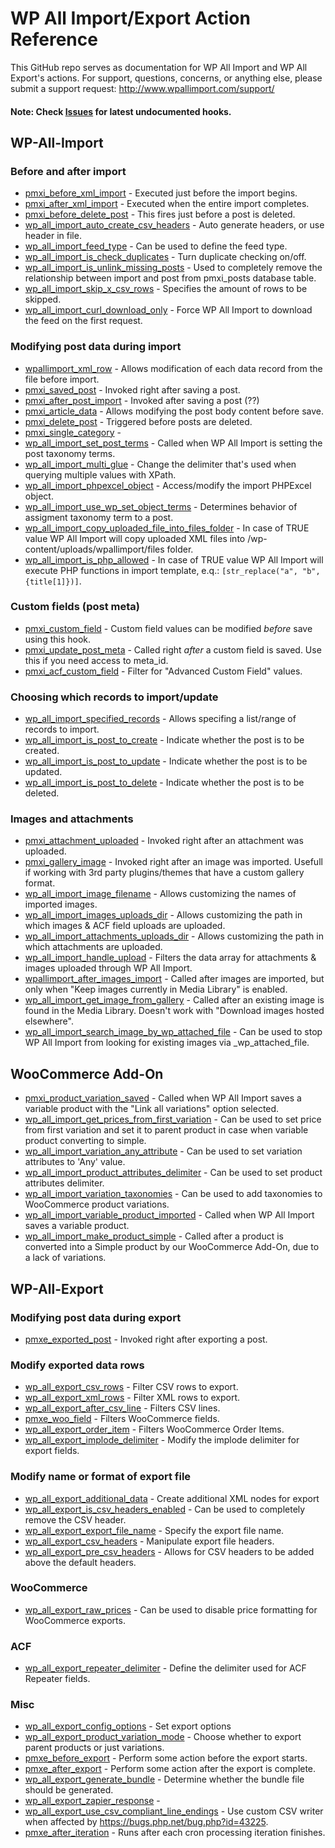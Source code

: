 # WP All Import/Export Action Reference

This GitHub repo serves as documentation for WP All Import and WP All Export's actions. For support, questions, concerns, or anything else, please submit a support request: http://www.wpallimport.com/support/

#### __Note: Check [Issues](https://github.com/soflyy/wp-all-import-action-reference/issues) for latest undocumented hooks.__

## WP-All-Import

### Before and after import
* [pmxi_before_xml_import](all-import/pmxi_before_xml_import.php) - Executed just before the import begins.
* [pmxi_after_xml_import](all-import/pmxi_after_xml_import.php) - Executed when the entire import completes.
* [pmxi_before_delete_post](all-import/pmxi_before_delete_post.php) - This fires just before a post is deleted.
* [wp_all_import_auto_create_csv_headers](all-import/wp_all_import_auto_create_csv_headers.php) - Auto generate headers, or use header in file.
* [wp_all_import_feed_type](all-import/wp_all_import_feed_type.php) - Can be used to define the feed type.
* [wp_all_import_is_check_duplicates](all-import/wp_all_import_is_check_duplicates.php) - Turn duplicate checking on/off.
* [wp_all_import_is_unlink_missing_posts](all-import/wp_all_import_is_unlink_missing_posts.php) - Used to completely remove the relationship between import and post from pmxi_posts database table.
* [wp_all_import_skip_x_csv_rows](all-import/wp_all_import_skip_x_csv_rows.php) - Specifies the amount of rows to be skipped.
* [wp_all_import_curl_download_only](all-import/wp_all_import_curl_download_only.php) - Force WP All Import to download the feed on the first request.

### Modifying post data during import
* [wpallimport_xml_row](all-import/wpallimport_xml_row.php) - Allows modification of each data record from the file before import.
* [pmxi_saved_post](all-import/pmxi_saved_post.php) - Invoked right after saving a post.
* [pmxi_after_post_import](all-import/pmxi_after_post_import.php) - Invoked after saving a post (??)
* [pmxi_article_data](all-import/pmxi_article_data.php) - Allows modifying the post body content before save.
* [pmxi_delete_post](all-import/pmxi_delete_post.php) - Triggered before posts are deleted.
* [pmxi_single_category](all-import/pmxi_single_category.php) -
* [wp_all_import_set_post_terms](all-import/wp_all_import_set_post_terms.php) - Called when WP All Import is setting the post taxonomy terms.
* [wp_all_import_multi_glue](all-import/wp_all_import_multi_glue.php) - Change the delimiter that's used when querying multiple values with XPath.
* [wp_all_import_phpexcel_object](all-import/wp_all_import_phpexcel_object.php) - Access/modify the import PHPExcel object.
* [wp_all_import_use_wp_set_object_terms](all-import/wp_all_import_use_wp_set_object_terms.php) - Determines behavior of assigment taxonomy term to a post.
* [wp_all_import_copy_uploaded_file_into_files_folder](all-import/wp_all_import_copy_uploaded_file_into_files_folder.php) - In case of TRUE value WP All Import will copy uploaded XML files into /wp-content/uploads/wpallimport/files folder.
* [wp_all_import_is_php_allowed](all-import/wp_all_import_is_php_allowed.php) - In case of TRUE value WP All Import will execute PHP functions in import template, e.q.: ```[str_replace("a", "b", {title[1]})]```.

### Custom fields (post meta)
* [pmxi_custom_field](all-import/pmxi_custom_field.php) - Custom field values can be modified *before* save using this hook.
* [pmxi_update_post_meta](all-import/pmxi_update_post_meta.php) - Called right *after* a custom field is saved. Use this if you need access to meta_id.
* [pmxi_acf_custom_field](all-import/pmxi_acf_custom_field.php) - Filter for "Advanced Custom Field" values.

### Choosing which records to import/update
* [wp_all_import_specified_records](all-import/wp_all_import_specified_records.php) - Allows specifing a list/range of records to import.
* [wp_all_import_is_post_to_create](all-import/wp_all_import_is_post_to_create.php) - Indicate whether the post is to be created.
* [wp_all_import_is_post_to_update](all-import/wp_all_import_is_post_to_update.php) - Indicate whether the post is to be updated.
* [wp_all_import_is_post_to_delete](all-import/wp_all_import_is_post_to_delete.php) - Indicate whether the post is to be deleted.

### Images and attachments
* [pmxi_attachment_uploaded](all-import/pmxi_attachment_uploaded.php) - Invoked right after an attachment was uploaded.
* [pmxi_gallery_image](all-import/pmxi_gallery_image.php) - Invoked right after an image was imported. Usefull if working with 3rd party plugins/themes that have a custom gallery format.
* [wp_all_import_image_filename](all-import/wp_all_import_image_filename.php) - Allows customizing the names of imported images.
* [wp_all_import_images_uploads_dir](all-import/wp_all_import_images_uploads_dir.php) - Allows customizing the path in which images & ACF field uploads are uploaded.
* [wp_all_import_attachments_uploads_dir](all-import/wp_all_import_attachments_uploads_dir.php) - Allows customizing the path in which attachments are uploaded.
* [wp_all_import_handle_upload](all-import/wp_all_import_handle_upload.php) - Filters the data array for attachments & images uploaded through WP All Import.
* [wpallimport_after_images_import](all-import/wpallimport_after_images_import.php) - Called after images are imported, but only when "Keep images currently in Media Library" is enabled.
* [wp_all_import_get_image_from_gallery](all-import/wp_all_import_get_image_from_gallery.php) - Called after an existing image is found in the Media Library. Doesn't work with "Download images hosted elsewhere".
* [wp_all_import_search_image_by_wp_attached_file](all-import/wp_all_import_search_image_by_wp_attached_file.php) - Can be used to stop WP All Import from looking for existing images via _wp_attached_file.


## WooCommerce Add-On
* [pmxi_product_variation_saved](woocommerce-add-on/pmxi_product_variation_saved.php) - Called when WP All Import saves a variable product with the "Link all variations" option selected.
* [wp_all_import_get_prices_from_first_variation](woocommerce-add-on/wp_all_import_get_prices_from_first_variation.php) - Can be used to set price from first variation and set it to parent product in case when variable product converting to simple.
* [wp_all_import_variation_any_attribute](woocommerce-add-on/wp_all_import_variation_any_attribute.php) - Can be used to set variation attributes to 'Any' value.
* [wp_all_import_product_attributes_delimiter](woocommerce-add-on/wp_all_import_product_attributes_delimiter.php) - Can be used to set product attributes delimiter.
* [wp_all_import_variation_taxonomies](woocommerce-add-on/wp_all_import_variation_taxonomies.php) - Can be used to add taxonomies to WooCommerce product variations.
* [wp_all_import_variable_product_imported](woocommerce-add-on/wp_all_import_variable_product_imported.php) - Called when WP All Import saves a variable product.
* [wp_all_import_make_product_simple](woocommerce-add-on/wp_all_import_make_product_simple.php) - Called after a product is converted into a Simple product by our WooCommerce Add-On, due to a lack of variations.

## WP-All-Export

### Modifying post data during export
* [pmxe_exported_post](all-export/pmxe_exported_post.php) - Invoked right after exporting a post.

### Modify exported data rows
* [wp_all_export_csv_rows](all-export/wp_all_export_csv_rows.php) - Filter CSV rows to export.
* [wp_all_export_xml_rows](all-export/wp_all_export_xml_rows.php) - Filter XML rows to export.
* [wp_all_export_after_csv_line](all-export/wp_all_export_after_csv_line.php) - Filters CSV lines.
* [pmxe_woo_field](all-export/pmxe_woo_field.php) - Filters WooCommerce fields.
* [wp_all_export_order_item](all-export/wp_all_export_order_item.php) - Filters WooCommerce Order Items.
* [wp_all_export_implode_delimiter](all-export/wp_all_export_implode_delimiter.php) - Modify the implode delimiter for export fields.

### Modify name or format of export file
* [wp_all_export_additional_data](all-export/wp_all_export_additional_data.php) - Create additional XML nodes for export
* [wp_all_export_is_csv_headers_enabled](all-export/wp_all_export_is_csv_headers_enabled.php) - Can be used to completely remove the CSV header.
* [wp_all_export_export_file_name](all-export/wp_all_export_export_file_name.php) - Specify the export file name.
* [wp_all_export_csv_headers](all-export/wp_all_export_csv_headers.php) - Manipulate export file headers.
* [wp_all_export_pre_csv_headers](all-export/wp_all_export_pre_csv_headers.php) - Allows for CSV headers to be added above the default headers.

### WooCommerce
* [wp_all_export_raw_prices](all-export/wp_all_export_raw_prices.php) - Can be used to disable price formatting for WooCommerce exports.

### ACF
* [wp_all_export_repeater_delimiter](all-export/wp_all_export_repeater_delimiter.php) - Define the delimiter used for ACF Repeater fields.

### Misc
* [wp_all_export_config_options](all-export/wp_all_export_config_options.php) - Set export options
* [wp_all_export_product_variation_mode](all-export/wp_all_export_product_variation_mode.php) - Choose whether to export parent products or just variations.
* [pmxe_before_export](all-export/pmxe_before_export.php) - Perform some action before the export starts.
* [pmxe_after_export](all-export/pmxe_after_export.php) - Perform some action after the export is complete.
* [wp_all_export_generate_bundle](all-export/wp_all_export_generate_bundle.php) - Determine whether the bundle file should be generated.
* [wp_all_export_zapier_response](all-export/wp_all_export_zapier_response.php) -
* [wp_all_export_use_csv_compliant_line_endings](all-export/wp_all_export_use_csv_compliant_line_endings.php) - Use custom CSV writer when affected by https://bugs.php.net/bug.php?id=43225.
* [pmxe_after_iteration](all-export/pmxe_after_iteration.php) - Runs after each cron processing iteration finishes.
